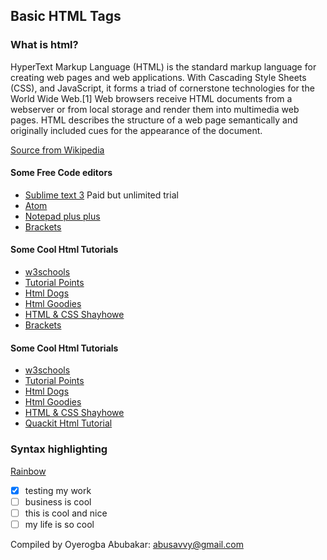 ## Basic HTML Tags

### What is html?
HyperText Markup Language (HTML) is the standard markup language for creating web pages and web applications. With Cascading Style Sheets (CSS), and JavaScript, it forms a triad of cornerstone technologies for the World Wide Web.[1] Web browsers receive HTML documents from a webserver or from local storage and render them into multimedia web pages. HTML describes the structure of a web page semantically and originally included cues for the appearance of the document.

[Source from Wikipedia](https://en.wikipedia.org/wiki/HTML)

#### Some Free Code editors
- [Sublime text 3](https://www.sublimetext.com/3) Paid but unlimited trial
- [Atom](https://atom.io/)
- [Notepad plus plus](http://notepad-plus-plus.org/)
- [Brackets](http://brackets.io/)

#### Some Cool Html Tutorials
- [w3schools](http://www.w3schools.com/html/)
- [Tutorial Points](https://www.tutorialspoint.com/html/)
- [Html Dogs](http://htmldog.com/guides/html/beginner/)
- [Html Goodies](http://www.htmlgoodies.com/primers/html/article.php/3478131)
- [HTML & CSS Shayhowe](http://learn.shayhowe.com/html-css/)
- [Brackets](http://brackets.io/)

#### Some Cool Html Tutorials
- [w3schools](http://www.w3schools.com/html/)
- [Tutorial Points](https://www.tutorialspoint.com/html/)
- [Html Dogs](http://htmldog.com/guides/html/beginner/)
- [Html Goodies](http://www.htmlgoodies.com/primers/html/article.php/3478131)
- [HTML & CSS Shayhowe](http://learn.shayhowe.com/html-css/)
- [Quackit Html Tutorial](http://www.quackit.com/html/tutorial/)

### Syntax highlighting
[Rainbow](https://craig.is/making/rainbows)

- [x] testing my work
- [ ] business is cool
- [ ] this is cool and nice
- [ ] my life is so cool

Compiled by Oyerogba Abubakar: [abusavvy@gmail.com](abusavvy@gmail.com)
